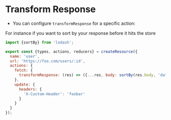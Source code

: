 # Transform Response

- You can configure `transformResponse` for a specific action:

For instance if you want to sort by your response before it hits the store

```js
import {sortBy} from 'lodash';

export const {types, actions, reducers} = createResource({
  name: 'user',
  url: 'https://foo.com/users/:id',
  actions: {
    fetch: {
      transformResponse: (res) => ({...res, body: sortBy(res.body, 'date')})
    },
    update: {
      headers: {
        'X-Custom-Header': 'foobar'
      }
    }
  }
});
```
